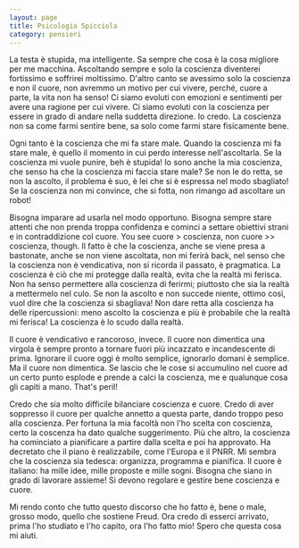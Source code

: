 ```yaml
--- 
layout: page
title: Psicologia Spicciola
category: pensieri
---
```


La testa è stupida, ma intelligente. Sa sempre che cosa è la cosa migliore per
me macchina. Ascoltando sempre e solo la coscienza diventerei fortissimo e
soffrirei moltissimo. 
D'altro canto se avessimo solo la coscienza e non il cuore, non avremmo un
motivo per cui vivere, perché, cuore a parte, la vita non ha senso!
Ci siamo evoluti con emozioni e sentimenti per avere una
ragione per cui vivere. Ci siamo evoluti con la coscienza per essere in grado di
andare nella suddetta direzione. Io credo. La coscienza non sa come farmi
sentire bene, sa solo come farmi stare fisicamente bene.  

Ogni tanto è la coscienza che mi fa stare male. Quando la coscienza mi fa stare
male, è quello il momento in cui perdo interesse nell'ascoltarla. Se la
coscienza mi vuole punire, beh è stupida! Io sono anche la mia coscienza, che
senso ha che la coscienza mi faccia stare male? Se non le do retta, se non la
ascolto, il problema è suo, è lei che si è espressa nel modo sbagliato! Se la
coscienza non mi convince, che si fotta, non rimango ad ascoltare un robot!  

Bisogna imparare ad usarla nel modo opportuno. Bisogna sempre stare attenti che 
non prenda troppa confidenza e cominci a settare obiettivi strani e in
contraddizione col cuore. You see cuore > coscienza, non cuore >> coscienza,
though. Il fatto è che la coscienza, anche se viene presa a bastonate, anche se
non viene ascoltata, non mi ferirà back, nel senso che la coscienza non è 
vendicativa, non si ricorda il passato, è pragmatica. La coscienza è ciò che mi 
protegge dalla realtà, evita che la realtà mi ferisca. Non ha senso permettere
alla coscienza di ferirmi; piuttosto che sia la realtà a mettermelo nel culo. Se
non la ascolto e non succede niente, ottimo così, vuol dire che la coscienza si
sbagliava!
Non dare retta alla coscienza ha delle ripercussioni: meno ascolto la coscienza 
e più è probabile che la realtà mi ferisca! La coscienza è lo scudo dalla 
realtà.  

Il cuore è vendicativo e rancoroso, invece. Il cuore non dimentica una virgola è
sempre pronto a tornare fuori più incazzato e incandescente di prima. Ignorare
il cuore oggi è molto semplice, ignorarlo domani è semplice. Ma il cuore
non dimentica. Se lascio che le cose si accumulino nel cuore ad un certo punto
esplode e prende a calci la coscienza, me e qualunque cosa gli capiti a mano.
That's peril!  

Credo che sia molto difficile bilanciare coscienza e cuore. Credo di aver
soppresso il cuore per qualche annetto a questa parte, dando troppo peso alla
coscienza. Per fortuna la mia facoltà non l'ho scelta con coscienza, certo la
coscenza ha dato qualche suggerimento. Più che altro, la coscienza ha cominciato
a pianificare a partire dalla scelta e poi ha approvato. Ha decretato che il
piano è realizzabile, come l'Europa e il PNRR. Mi sembra che la coscienza sia 
tedesca: organizza, programma e pianifica. Il cuore è italiano: ha mille idee, 
mille proposte e mille sogni. Bisogna che siano in grado di lavorare assieme! 
Si devono regolare e gestire bene coscienza e cuore.  

Mi rendo conto che tutto questo discorso che ho fatto è, bene o male, grosso 
modo, quello che sostiene Freud. Ora credo di esserci arrivato, prima l'ho 
studiato e l'ho capito, ora l'ho fatto mio! Spero che questa cosa mi aiuti.
